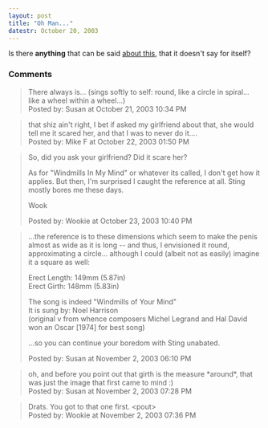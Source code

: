 ```yaml
---
layout: post
title: "Oh Man..."
datestr: October 20, 2003
---
```


Is there <strong>anything</strong> that can be said <a href="http://thepill.blogs.com/" title="Do Penis Enlargement Pills Work?">about this</a>, that it doesn't say for itself?</a>

### Comments

<blockquote>
There always is... (sings softly to self: round, like a circle in spiral... like a wheel within a wheel...)
<div class="comment-meta">Posted by: Susan at October 21, 2003 10:34 PM</div> </blockquote>

<blockquote>
that shiz ain't right, I bet if asked my girlfriend about that, she would tell me it scared her, and that I was to never do it....
<div class="comment-meta">Posted by: Mike F at October 22, 2003 01:50 PM</div> </blockquote>

<blockquote>
So, did you ask your girlfriend?  Did it scare her?

As for "Windmills In My Mind" or whatever its called, I don't get how it applies.  But then, I'm surprised I caught the reference at all.  Sting mostly bores me these days.

Wook
<div class="comment-meta">Posted by: Wookie at October 23, 2003 10:40 PM</div> </blockquote>

<blockquote>
...the reference is to these dimensions which seem to make the penis almost as wide as it is long -- and thus, I envisioned it round, approximating a circle... although I could (albeit not as easily) imagine it a square as well:

Erect Length: 149mm (5.87in)<br />
Erect Girth: 148mm (5.83in)

The song is indeed "Windmills of Your Mind"<br />
It is sung by: Noel Harrison<br />
(original v from whence composers Michel Legrand and Hal David won an Oscar [1974] for best song)

...so you can continue your boredom with Sting unabated.
<div class="comment-meta">Posted by: Susan at November  2, 2003 06:10 PM</div> </blockquote>

<blockquote>
oh, and before you point out that girth is the measure *around*, that was just the image that first came to mind :)
<div class="comment-meta">Posted by: Susan at November  2, 2003 07:28 PM</div> </blockquote>

<blockquote>
Drats.  You got to that one first.  &lt;pout&gt;
<div class="comment-meta">Posted by: Wookie at November  2, 2003 07:36 PM</div> </blockquote>

